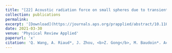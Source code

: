 ```yaml
---
title: "[22] Acoustic radiation force on small spheres due to transient acoustic fields"
collection: publications
permalink: 
excerpt: '[Download](https://journals.aps.org/prapplied/abstract/10.1103/PhysRevApplied.15.044034)'
date: 2021-03-30
venue: 'Physical Review Applied'
paperurl: 'x'
citation: 'Q. Wang, A. Riaud*, J. Zhou, <b>Z. Gong</b>, M. Baudoin*. Acoustic radiation force on small spheres due to transient acoustic fields. <i>Physical Review Applied</i> 15, 044034, (2021). (https://journals.aps.org/prapplied/abstract/10.1103/PhysRevApplied.15.044034)'
---
```


